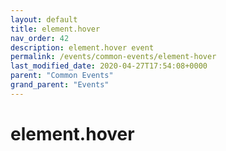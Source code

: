 ```yaml
---
layout: default
title: element.hover 
nav_order: 42
description: element.hover event
permalink: /events/common-events/element-hover
last_modified_date: 2020-04-27T17:54:08+0000
parent: "Common Events"
grand_parent: "Events"
---
```


# element.hover
